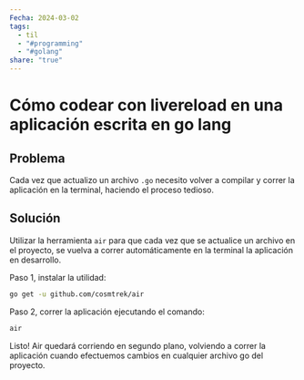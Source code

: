 ```yaml
---
Fecha: 2024-03-02
tags:
  - til
  - "#programming"
  - "#golang"
share: "true"
---
```

# Cómo codear con livereload en una aplicación escrita en go lang 

## Problema

Cada vez que actualizo un archivo `.go` necesito volver a compilar y correr la aplicación en la terminal, haciendo el proceso tedioso.

## Solución

Utilizar la herramienta `air` para que cada vez que se actualice un archivo en el proyecto, se vuelva a correr automáticamente en la terminal la aplicación en desarrollo.

Paso 1, instalar la utilidad:

```bash
go get -u github.com/cosmtrek/air
```

Paso 2, correr la aplicación ejecutando el comando:

```bash
air
```

Listo! Air quedará corriendo en segundo plano, volviendo a correr la aplicación cuando efectuemos cambios en cualquier archivo go del proyecto.